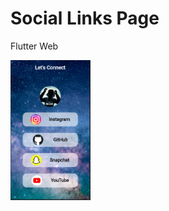 # Social Links Page

Flutter Web

<img src="https://github.com/Muckesh/Social-Links/blob/main/assets/images/social_links_page.PNG" width="128"/>
